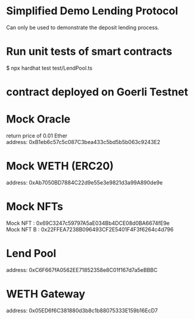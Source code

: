 # Simplified Demo Lending Protocol
Can only be used to demonstrate the deposit lending process.

# Run unit tests of smart contracts
$ npx hardhat test test/LendPool.ts

# contract deployed on Goerli Testnet
# Mock Oracle 
return price of 0.01 Ether  
address: 0xB1eb6c57c5c087C3bea433c5bd5b5b063c9243E2  

# Mock WETH (ERC20)
address: 0xAb7050BD7884C22d9e55e3e9821d3a99A890de9e  

# Mock NFTs
Mock NFT : 0x69C3247c59797A5aE034Bb4DCE08d0BA6674fE9e  
Mock NFT B : 0x22FFEA7238B096493CF2E5401F4F3f6264c4d796  

# Lend Pool
address: 0xC6F667fA0562EE71852358e8C01f167d7a5eBBBC

# WETH Gateway
address: 0x05ED6f6C381880d3b8c1b88075333E159b16EcD7